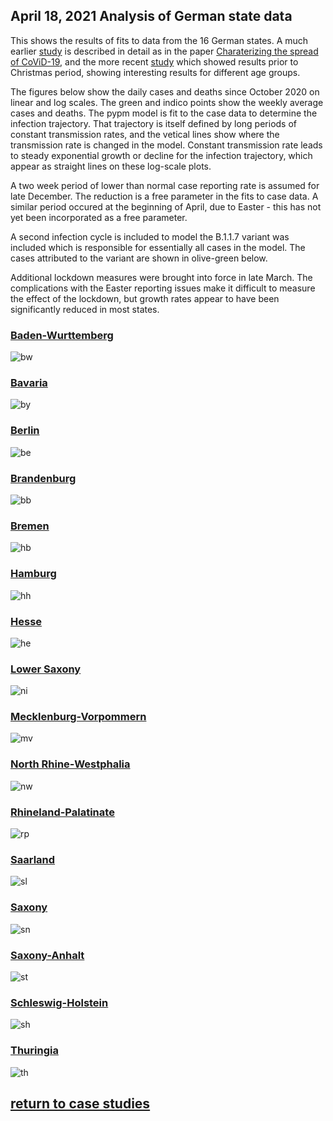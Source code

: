 ## April 18, 2021 Analysis of German state data

This shows the results of fits to data from the 16 German states.
A much earlier [study](../archive/germany20200625/index.md)
is described in detail as in the paper [Charaterizing the spread of CoViD-19](../index.md),
and the more recent [study](../archive/germany20201206/index.md)
which showed results prior to Christmas period, showing interesting results for different age groups.

The figures below show the daily cases and deaths since October 2020 on linear and log scales.
The green and indico points show the weekly average cases and deaths.
The pypm model is fit to the case data to determine the infection trajectory.
That trajectory is itself defined by long periods of constant transmission rates,
and the vetical lines show where the transmission rate is changed in the model.
Constant transmission rate leads to steady exponential growth or decline for the infection trajectory,
which appear as straight lines on these log-scale plots.

A two week period of lower than normal case reporting rate is assumed for late December.
The reduction is a free parameter in the fits to case data.
A similar period occured at the beginning of April, due to Easter - this has not
yet been incorporated as a free parameter.

A second infection cycle is included to model the B.1.1.7 variant
was included which is responsible for essentially all cases in the model.
The cases attributed to the variant are shown in olive-green below. 

Additional lockdown measures were brought into force in late March.
The complications with the Easter reporting issues make it difficult to
measure the effect of the lockdown, but growth rates appear to have been significantly reduced in most states.

### [Baden-Wurttemberg](img/bw_2_8_0418.pdf)

![bw](img/bw_2_8_0418.png)

### [Bavaria](img/by_2_8_0418.pdf)

![by](img/by_2_8_0418.png)

### [Berlin](img/be_2_8_0418.pdf)

![be](img/be_2_8_0418.png)

### [Brandenburg](img/bb_2_8_0418.pdf)

![bb](img/bb_2_8_0418.png)

### [Bremen](img/hb_2_8_0418.pdf)

![hb](img/hb_2_8_0418.png)

### [Hamburg](img/hh_2_8_0418.pdf)

![hh](img/hh_2_8_0418.png)

### [Hesse](img/he_2_8_0418.pdf)

![he](img/he_2_8_0418.png)

### [Lower Saxony](img/ni_2_8_0418.pdf)

![ni](img/ni_2_8_0418.png)

### [Mecklenburg-Vorpommern](img/mv_2_8_0418.pdf)

![mv](img/mv_2_8_0418.png)

### [North Rhine-Westphalia](img/nw_2_8_0418.pdf)

![nw](img/nw_2_8_0418.png)

### [Rhineland-Palatinate](img/rp_2_8_0418.pdf)

![rp](img/rp_2_8_0418.png)

### [Saarland](img/sl_2_8_0418.pdf)

![sl](img/sl_2_8_0418.png)

### [Saxony](img/sn_2_8_0418.pdf)

![sn](img/sn_2_8_0418.png)

### [Saxony-Anhalt](img/st_2_8_0418.pdf)

![st](img/st_2_8_0418.png)

### [Schleswig-Holstein](img/sh_2_8_0418.pdf)

![sh](img/sh_2_8_0418.png)

### [Thuringia](img/th_2_8_0418.pdf)

![th](img/th_2_8_0418.png)


## [return to case studies](../index.md)

